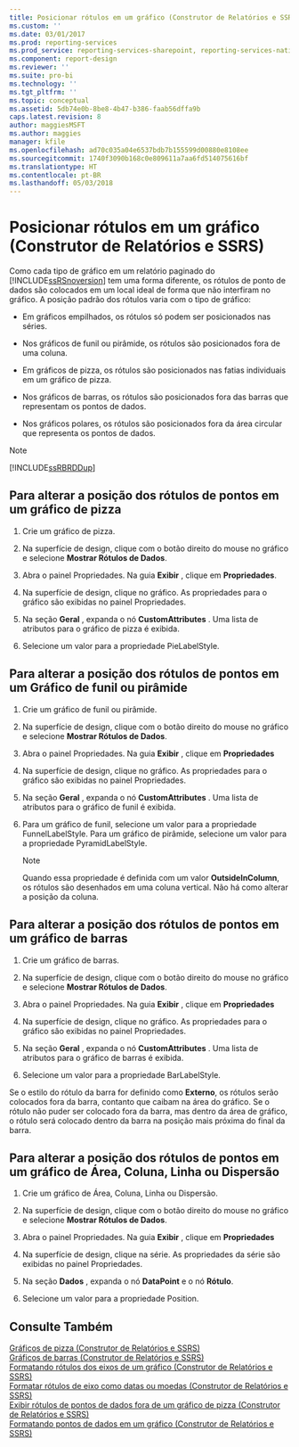 ```yaml
---
title: Posicionar rótulos em um gráfico (Construtor de Relatórios e SSRS) | Microsoft Docs
ms.custom: ''
ms.date: 03/01/2017
ms.prod: reporting-services
ms.prod_service: reporting-services-sharepoint, reporting-services-native
ms.component: report-design
ms.reviewer: ''
ms.suite: pro-bi
ms.technology: ''
ms.tgt_pltfrm: ''
ms.topic: conceptual
ms.assetid: 5db74e0b-8be8-4b47-b386-faab56dffa9b
caps.latest.revision: 8
author: maggiesMSFT
ms.author: maggies
manager: kfile
ms.openlocfilehash: ad70c035a04e6537bdb7b155599d00880e8108ee
ms.sourcegitcommit: 1740f3090b168c0e809611a7aa6fd514075616bf
ms.translationtype: HT
ms.contentlocale: pt-BR
ms.lasthandoff: 05/03/2018
---
```

# <a name="position-labels-in-a-chart-report-builder-and-ssrs"></a>Posicionar rótulos em um gráfico (Construtor de Relatórios e SSRS)
  Como cada tipo de gráfico em um relatório paginado do [!INCLUDE[ssRSnoversion](../../includes/ssrsnoversion-md.md)] tem uma forma diferente, os rótulos de ponto de dados são colocados em um local ideal de forma que não interfiram no gráfico. A posição padrão dos rótulos varia com o tipo de gráfico:  
  
-   Em gráficos empilhados, os rótulos só podem ser posicionados nas séries.  
  
-   Nos gráficos de funil ou pirâmide, os rótulos são posicionados fora de uma coluna.  
  
-   Em gráficos de pizza, os rótulos são posicionados nas fatias individuais em um gráfico de pizza.  
  
-   Nos gráficos de barras, os rótulos são posicionados fora das barras que representam os pontos de dados.  
  
-   Nos gráficos polares, os rótulos são posicionados fora da área circular que representa os pontos de dados.  
  
> [!NOTE]  
>  [!INCLUDE[ssRBRDDup](../../includes/ssrbrddup-md.md)]  
  
## <a name="to-change-the-position-of-point-labels-in-a-pie-chart"></a>Para alterar a posição dos rótulos de pontos em um gráfico de pizza  
  
1.  Crie um gráfico de pizza.  
  
2.  Na superfície de design, clique com o botão direito do mouse no gráfico e selecione **Mostrar Rótulos de Dados**.  
  
3.  Abra o painel Propriedades. Na guia **Exibir** , clique em **Propriedades**.  
  
4.  Na superfície de design, clique no gráfico. As propriedades para o gráfico são exibidas no painel Propriedades.  
  
5.  Na seção **Geral** , expanda o nó **CustomAttributes** . Uma lista de atributos para o gráfico de pizza é exibida.  
  
6.  Selecione um valor para a propriedade PieLabelStyle.  
  
## <a name="to-change-the-position-of-point-labels-in-a-funnel-or-pyramid-chart"></a>Para alterar a posição dos rótulos de pontos em um Gráfico de funil ou pirâmide  
  
1.  Crie um gráfico de funil ou pirâmide.  
  
2.  Na superfície de design, clique com o botão direito do mouse no gráfico e selecione **Mostrar Rótulos de Dados**.  
  
3.  Abra o painel Propriedades. Na guia **Exibir** , clique em **Propriedades**  
  
4.  Na superfície de design, clique no gráfico. As propriedades para o gráfico são exibidas no painel Propriedades.  
  
5.  Na seção **Geral** , expanda o nó **CustomAttributes** . Uma lista de atributos para o gráfico de funil é exibida.  
  
6.  Para um gráfico de funil, selecione um valor para a propriedade FunnelLabelStyle. Para um gráfico de pirâmide, selecione um valor para a propriedade PyramidLabelStyle.  
  
    > [!NOTE]  
    >  Quando essa propriedade é definida com um valor **OutsideInColumn**, os rótulos são desenhados em uma coluna vertical. Não há como alterar a posição da coluna.  
  
## <a name="to-change-the-position-of-point-labels-in-a-bar-chart"></a>Para alterar a posição dos rótulos de pontos em um gráfico de barras  
  
1.  Crie um gráfico de barras.  
  
2.  Na superfície de design, clique com o botão direito do mouse no gráfico e selecione **Mostrar Rótulos de Dados**.  
  
3.  Abra o painel Propriedades. Na guia **Exibir** , clique em **Propriedades**  
  
4.  Na superfície de design, clique no gráfico. As propriedades para o gráfico são exibidas no painel Propriedades.  
  
5.  Na seção **Geral** , expanda o nó **CustomAttributes** . Uma lista de atributos para o gráfico de barras é exibida.  
  
6.  Selecione um valor para a propriedade BarLabelStyle.  
  
 Se o estilo do rótulo da barra for definido como **Externo**, os rótulos serão colocados fora da barra, contanto que caibam na área do gráfico. Se o rótulo não puder ser colocado fora da barra, mas dentro da área de gráfico, o rótulo será colocado dentro da barra na posição mais próxima do final da barra.  
  
## <a name="to-change-the-position-of-point-labels-in-an-area-column-line-or-scatter-chart"></a>Para alterar a posição dos rótulos de pontos em um gráfico de Área, Coluna, Linha ou Dispersão  
  
1.  Crie um gráfico de Área, Coluna, Linha ou Dispersão.  
  
2.  Na superfície de design, clique com o botão direito do mouse no gráfico e selecione **Mostrar Rótulos de Dados**.  
  
3.  Abra o painel Propriedades. Na guia **Exibir** , clique em **Propriedades**  
  
4.  Na superfície de design, clique na série. As propriedades da série são exibidas no painel Propriedades.  
  
5.  Na seção **Dados** , expanda o nó **DataPoint** e o nó **Rótulo**.  
  
6.  Selecione um valor para a propriedade Position.  
  
## <a name="see-also"></a>Consulte Também  
 [Gráficos de pizza &#40;Construtor de Relatórios e SSRS&#41;](../../reporting-services/report-design/pie-charts-report-builder-and-ssrs.md)   
 [Gráficos de barras &#40;Construtor de Relatórios e SSRS&#41;](../../reporting-services/report-design/bar-charts-report-builder-and-ssrs.md)   
 [Formatando rótulos dos eixos de um gráfico &#40;Construtor de Relatórios e SSRS&#41;](../../reporting-services/report-design/formatting-axis-labels-on-a-chart-report-builder-and-ssrs.md)   
 [Formatar rótulos de eixo como datas ou moedas &#40;Construtor de Relatórios e SSRS&#41;](../../reporting-services/report-design/format-axis-labels-as-dates-or-currencies-report-builder-and-ssrs.md)   
 [Exibir rótulos de pontos de dados fora de um gráfico de pizza &#40;Construtor de Relatórios e SSRS&#41;](../../reporting-services/report-design/display-data-point-labels-outside-a-pie-chart-report-builder-and-ssrs.md)   
 [Formatando pontos de dados em um gráfico &#40;Construtor de Relatórios e SSRS&#41;](../../reporting-services/report-design/formatting-data-points-on-a-chart-report-builder-and-ssrs.md)  
  
  
